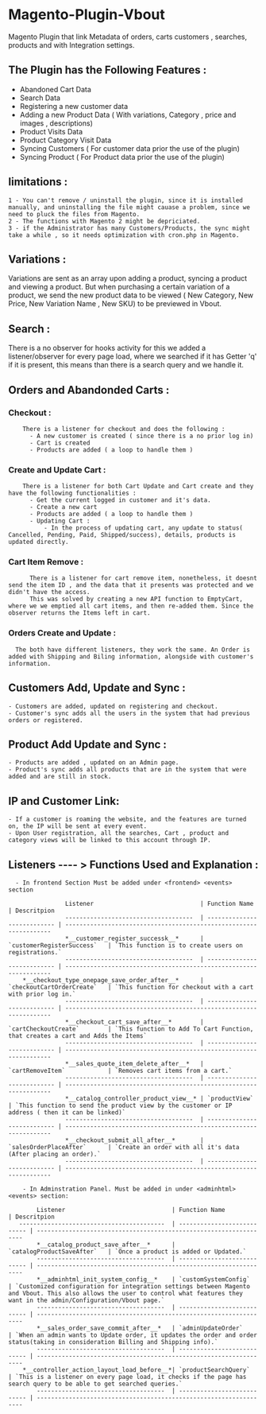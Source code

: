 # Magento-Plugin-Vbout
Magento Plugin that link Metadata of orders, carts customers , searches, products and with Integration settings.

## The Plugin has the Following Features :

  - Abandoned Cart Data
  - Search Data 
  - Registering a new customer data
  - Adding a new Product Data ( With variations, Category , price and images , descriptions)
  - Product Visits Data
  - Product Category Visit Data
  - Syncing Customers ( For customer data prior the use of the plugin) 
  - Syncing Product   ( For Product data prior the use of the plugin)
## limitations : 
    1 - You can't remove / uninstall the plugin, since it is installed manually, and uninstalling the file might cauase a problem, since we need to pluck the files from Magento.
    2 - The functions with Magento 2 might be depriciated.
    3 - if the Administrator has many Customers/Products, the sync might take a while , so it needs optimization with cron.php in Magento.
  
## Variations : 
  
Variations are sent as an array upon adding a product, syncing a product and viewing a product. But when purchasing a certain variation of a product, we send the new product data to be viewed ( New Category, New Price, New Variation Name , New SKU) to be previewed in Vbout.
 
## Search : 
  
  There is a no observer for hooks activity for this we added a listener/observer for every page load, where we searched if it has Getter 'q'
  if it is present, this means than there is a search query and we handle it.
  
## Orders and Abandonded Carts : 
  
  ### Checkout : 
        There is a listener for checkout and does the following :
          - A new customer is created ( since there is a no prior log in)
          - Cart is created
          - Products are added ( a loop to handle them )
  ### Create and Update Cart  : 
        There is a listener for both Cart Update and Cart create and they have the following functionalities : 
          - Get the current logged in customer and it's data. 
          - Create a new cart
          - Products are added ( a loop to handle them ) 
          - Updating Cart : 
              - In the process of updating cart, any update to status( Cancelled, Pending, Paid, Shipped/success), details, products is updated directly.

  ### Cart Item Remove : 
          There is a listener for cart remove item, nonetheless, it doesnt send the item ID , and the data that it presents was protected and we didn't have the access. 
          This was solved by creating a new API function to EmptyCart, where we we emptied all cart items, and then re-added them. Since the observer returns the Items left in cart.
  ### Orders Create and Update : 
      The both have different listeners, they work the same. An Order is added with Shipping and Biling information, alongside with customer's information.
      
## Customers Add, Update and Sync :
    - Customers are added, updated on registering and checkout.
    - Customer's sync adds all the users in the system that had previous orders or registered.

## Product Add Update and Sync :
    - Products are added , updated on an Admin page.
    - Product's sync adds all products that are in the system that were added and are still in stock.
    
## IP and Customer Link: 
    - If a customer is roaming the website, and the features are turned on, the IP will be sent at every event. 
    - Upon User registration, all the searches, Cart , product and category views will be linked to this account through IP.
    
      
## Listeners ---- > Functions Used and Explanation :

      - In frontend Section Must be added under <frontend> <events> section
  
                    Listener                              | Function Name               | Descritpion
                    ------------------------------------  | --------------------------- | ------------------------------------------------------------------
                    *__customer_register_successk__*      | `customerRegisterSuccess`   | `This function is to create users on registrations.`
                    ------------------------------------  | --------------------------- | ------------------------------------------------------------------
        *__checkout_type_onepage_save_order_after__*      | `checkoutCartOrderCreate`   | `This function for checkout with a cart with prior log in.`
                    ------------------------------------  | --------------------------- | ------------------------------------------------------------------
                    *__checkout_cart_save_after__*        | `cartCheckoutCreate`        | `This function to Add To Cart Function, that creates a cart and Adds the Items`
                    ------------------------------------  | --------------------------- | ------------------------------------------------------------------
                    *__sales_quote_item_delete_after__*   | `cartRemoveItem`            | `Removes cart items from a cart.`
                    ------------------------------------  | --------------------------- | ------------------------------------------------------------------
                    *__catalog_controller_product_view__* | `productView`               | `This function to send the product view by the customer or IP address ( then it can be linked)`
                    ------------------------------------  | --------------------------- | ------------------------------------------------------------------
                    *__checkout_submit_all_after__*       | `salesOrderPlaceAfter`      | `Create an order with all it's data (After placing an order).`
                    ------------------------------------  | --------------------------- | ------------------------------------------------------------------

        - In Adminstration Panel. Must be added in under <adminhtml> <events> section: 
        
            Listener                              | Function Name               | Descritpion
       -----------------------------------------  | --------------------------- | ------------------------------------------------------------------
            *__catalog_product_save_after__*      | `catalogProductSaveAfter`   | `Once a product is added or Updated.`
            ------------------------------------  | --------------------------- | ------------------------------------------------------------------
            *__adminhtml_init_system_config__*    | `customSystemConfig`        | `Customized configuration for integration settings between Magento and Vbout. This also allows the user to control what features they want in the admin/Configuration/Vbout page.`
            ------------------------------------  | --------------------------- | ------------------------------------------------------------------
            *__sales_order_save_commit_after__*   | `adminUpdateOrder`          | `When an admin wants to Update order, it updates the order and order status(taking in consideration Billing and Shipping info).`
            ------------------------------------  | --------------------------- | ------------------------------------------------------------------
        *__controller_action_layout_load_before__*| `productSearchQuery`        | `This is a listener on every page load, it checks if the page has search query to be able to get searched queries.`
            ------------------------------------  | --------------------------- | ------------------------------------------------------------------

